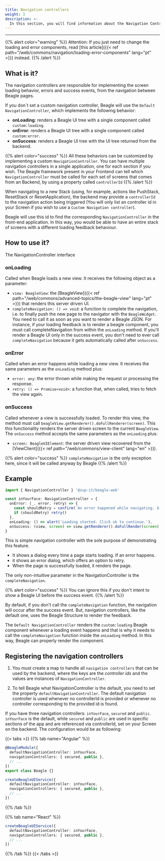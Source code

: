```yaml
---
title: Navigation controllers
weight: 3
description: >-
  In this section, you will find information about the Navigation Controllers and how to handle the navigation feedback.
---
```


---

{{% alert color="warning" %}}
Attention: If you just need to change the loading and error components, read [this article]({{< ref path="/web/commons/navigation/loading-error-components" lang="pt" >}}) instead.
{{% /alert %}}

## What is it?

The navigation controllers are responsible for implementing the screen loading behavior, errors and success events, from the navigation between Beagle pages.

If you don´t set a custom navigation controller, Beagle will use the `Default NavigationController`, which implements the following behavior:

- **onLoading**: renders a Beagle UI tree with a single component called `custom:loading`.
- **onError**: renders a Beagle UI tree with a single component called `custom:error`.
- **onSuccess**: renders a Beagle UI tree with the UI tree returned from the backend.

{{% alert color="success" %}}
All these behaviors can be customized by implementing a custom `NavigationController`. You can have multiple navigation controllers in a single application, one for each section if you wish. The Beagle framework present in your Frontend can tell which ``NavigationController`` must be called for each set of screens that comes from an Backend, by using a property called `controllerId`
{{% /alert %}}

When navigating to a new Stack (using, for example, actions like PushStack, ResetStack or ResetApplication), the backend may provide a `controllerId` to the navigation action being triggered (You will only list an controller id in your Screen if you wish to use a `Custom Navigation controller`).

Beagle will use this id to find the corresponding ``NavigationController`` in the front-end application. In this way, you would be able to have an entire stack of screens with a different loading feedback behaviour.

## How to use it?

The NavigationController interface

### onLoading

Called when Beagle loads a new view. It receives the following object as a parameter:

- `view: BeagleView`: the [BeagleView]({{< ref path="/web/commons/advanced-topics/the-beagle-view" lang="pt" >}}) that renders this server driven UI.
- `completeNavigation: () => void`: a function to complete the navigation, i.e. to finally push the new page to the navigator with the `BeagleWidget`. You need to call it as soon as you want to render a Beagle JSON. For instance, if your loading feedback is to render a beagle component, you must call completeNavigation from within the `onLoading` method. If you'll render a Beagle UI only in the success event, you don't need to ever call `completeNavigation` because it gets automatically called after `onSuccess`.

### onError

Called when an error happens while loading a new view. It receives the same parameters as the `onLoading` method plus:

- `error: any`: the error thrown while making the request or processing the response.
- `retry: () => Promise<void>`: a function that, when called, tries to fetch the view again.

### onSuccess

Called whenever a view is successfully loaded. To render this view, the method must call `beagleView.getRenderer().doFullRenderer(screen)`. This this functionality renders the server driven screen to the current `BeagleView`. The `onSuccess` method accepts the same parameters as the `onLoading` plus:

- `screen: BeagleUIElement`: the server driven view recovered from the [ViewClient]({{< ref path="/web/commons/view-client" lang="en" >}}).

{{% alert color="success" %}}
`completeNavigation` is the only exception here, since it will be called anyway by Beagle
{{% /alert %}}

## Example

```typescript
import { NavigationController } '@zup-it/beagle-web'

const inYourFace: NavigationController = {
  onError: (_, error, retry) => {
    const shouldRetry = confirm(`An error happened while navigating. ${error}. Click ok to retry or cancel to dismiss.`)
    if (shouldRetry) retry()
  },
  onLoading: () => alert('Loading started. Click ok to continue.'),
  onSuccess: (view, screen) => view.getRenderer().doFullRender(screen),
}
```

This is simple navigation controller with the sole purpose of demonstrating this feature.

- It shows a dialog every time a page starts loading. If an error happens.
- it shows an error dialog, which offers an option to retry.
- When the page is successfully loaded, it renders the page.

The only non-intuitive parameter in the NavigationController is the `completeNavigation`.

{{% alert color="success" %}}
You can ignore this if you don't intent to show a Beagle UI before the success event.
{{% /alert %}}

By default, if you don't call the `completeNavigation` function, the navigation will occur after the success event. But, navigation controllers, like the default one, uses the Beagle Structure to render the feedback.

The `Default NavigationController` renders the `custom:loading` Beagle component whenever a loading event happens and that is why it needs to call the `completeNavigation` function inside the `onLoading` method. In this way, Beagle can properly render the component.

## Registering the navigation controllers

1. You must create a map to handle all `navigation controllers` that can be used by the backend, where the keys are the *controller ids* and the values are instances of `NavigationController`.

2. To tell Beagle what NavigationController is the default, you need to set the property `defaultNavigationController`. The default navigation controller is used whenever no controllerId is provided or whenever no controller corresponding to the provided id is found.

If you have three navigation controllers: `inYourFace`, `secured` and `public`. `inYourFace` is the default, while `secured` and `public` are used in specific sections of the app and are referenced via controllerId, set on your Screen on the backend. The configuration would be as following:

{{< tabs >}}
{{% tab name="Angular" %}}

```typescript
@BeagleModule({
  defaultNavigationController: inYourFace,
  navigationControllers: { secured, public },
  // ...
})
export class Beagle {}

createBeagleUIService({
  defaultNavigationController: inYourFace,
  navigationControllers: { secured, public },
  // ...
})

```

{{% /tab %}}

{{% tab name="React" %}}

```typescript
createBeagleUIService({
  defaultNavigationController: inYourFace,
  navigationControllers: { secured, public },
  // ...
})
```

{{% /tab %}}
{{< /tabs >}}
